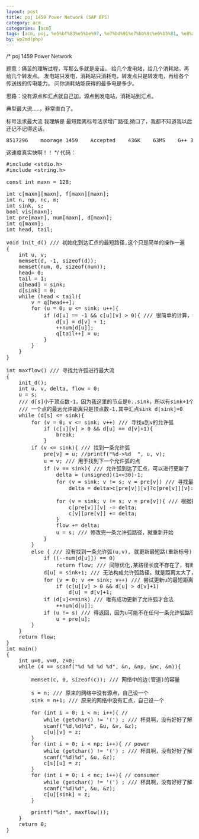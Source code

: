 ```yaml
---
layout: post
title: poj 1459 Power Network (SAP BFS)
category: acm
categories: [acm]
tags: [acm, poj, %e5%bf%83%e5%be%97, %e7%bd%91%e7%bb%9c%e6%b5%81, %e8%a7%a3%e9%a2%98%e6%8a%a5%e5%91%8a]
by: wp2md(php)
---
```


/*
poj 1459 Power Network

题意：痛苦的理解过程，写那么多就是废话。
给几个发电站，给几个消耗站，再给几个转发点。
发电站只发电，消耗站只消耗电，转发点只是转发电，再给各个传送线的传电能力。
问你消耗站能获得的最多电是多少。

思路：没有源点和汇点就自己加，源点到发电站，消耗站到汇点。

典型最大流.....，非常直白了。

标号法求最大流
我理解是 最短距离标号法求增广路径,拗口了，我都不知道我以后还记不记得这话。
<pre>8517296	moorage	1459	Accepted	436K	63MS	G++	3437B	2011-04-20 18:52:28</pre>
这速度真实快啊！！
*/
代码：<!--more-->
<pre>#include &lt;stdio.h&gt;
#include &lt;string.h&gt;

const int maxn = 128;

int c[maxn][maxn], f[maxn][maxn];
int n, np, nc, m;
int sink, s;
bool vis[maxn];
int pre[maxn], num[maxn], d[maxn];
int q[maxn];
int head, tail;

void init_d() /// 初始化到达汇点的最短路径,这个只是简单的操作一遍
{
    int u, v;
    memset(d, -1, sizeof(d));
    memset(num, 0, sizeof(num));
    head= 0;
    tail = 1;
    q[head] = sink;
    d[sink] = 0;
    while (head &lt; tail){
        v = q[head++];
        for (u = 0; u &lt;= sink; u++){
            if (d[u] == -1 &amp;&amp; c[u][v] &gt; 0){ /// 很简单的计算，每个顶点值计算一次
                d[u] = d[v] + 1;
                ++num[d[u]];
                q[tail++] = u;
            }
        }
    }
}

int maxflow() /// 寻找允许弧进行最大流
{
    init_d();
    int u, v, delta, flow = 0;
    u = s;
    /// d[s]小于顶点数-1，因为我这里的节点是0..sink，所以有sink+1个顶点
    /// 一个点的最远允许距离只是顶点数-1,其中汇点sink d[sink]=0
    while (d[s] &lt;= sink){
        for (v = 0; v &lt;= sink; v++) /// 寻找u到v的允许弧
            if (c[u][v] &gt; 0 &amp;&amp; d[u] == d[v]+1){
                break;
            }
        if (v &lt;= sink){ /// 找到一条允许弧
            pre[v] = u; //printf("%d-&gt;%d  ", u, v);
            u = v; /// 用于找到下一个允许弧的点
            if (v == sink){ /// 允许弧到达了汇点，可以进行更新了
                delta = (unsigned)(1&lt;&lt;30)-1;
                for (v = sink; v != s; v = pre[v]) /// 寻找最小修改量
                    delta = delta&gt;c[pre[v]][v]?c[pre[v]][v]:delta;

                for (v = sink; v != s; v = pre[v]){ /// 根据找到的最小修改量进行修改
                    c[pre[v]][v] -= delta;
                    c[v][pre[v]] += delta;
                }
                flow += delta;
                u = s; /// 修改完一条允许弧路径，就重新开始
            }
        }
        else { /// 没有找到一条允许弧(u,v), 就更新最短路(重新标号)
            if ((--num[d[u]]) == 0)
                return flow; /// 间隙优化,某路径长度不存在了，有断层,说明残余网络被分开了
            d[u] = sink+1; /// 无法构成允许弧路径，就是距离太大了，用于隔离点u
            for (v = 0; v &lt;= sink; v++) /// 尝试更新u的最短距离
                if (c[u][v] &gt; 0 &amp;&amp; d[u] &gt; d[v]+1)
                    d[u] = d[v]+1;
            if (d[u]&lt;=sink) /// 唯有成功更新了允许弧才合法
                ++num[d[u]];
            if (u != s) /// 得返回，因为u可能不在任何一条允许弧路径上了
                u = pre[u];
        }
    }
    return flow;
}
int main()
{
    int u=0, v=0, z=0;
    while (4 == scanf("%d %d %d %d", &amp;n, &amp;np, &amp;nc, &amp;m)){

        memset(c, 0, sizeof(c)); /// 网络中的边(管道)的容量

        s = n; /// 原来的网络中没有源点，自己设一个
        sink = n+1; /// 原来的网络中没有汇点，自己设一个

        for (int i = 0; i &lt; m; i++){ // 
            while (getchar() != '(') ; /// 杯具啊，没有好好了解scanf的输入啊
            scanf("%d,%d)%d", &amp;u, &amp;v, &amp;z);
            c[u][v] = z;
        }
        for (int i = 0; i &lt; np; i++){ // power
            while (getchar() != '(') ; /// 杯具啊，没有好好了解scanf的输入啊
            scanf("%d)%d", &amp;u, &amp;z);
            c[s][u] = z;
        }
        for (int i = 0; i &lt; nc; i++){ // consumer
            while (getchar() != '(') ; /// 杯具啊，没有好好了解scanf的输入啊
            scanf("%d)%d", &amp;u, &amp;z);
            c[u][sink] = z;
        }

        printf("%dn", maxflow());
    }
    return 0;
}</pre>
